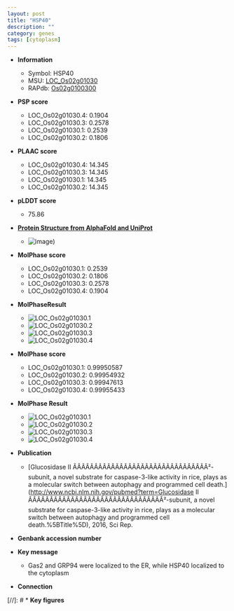 ```yaml
---
layout: post
title: "HSP40"
description: ""
category: genes
tags: [cytoplasm]
---
```


* **Information**  
    + Symbol: HSP40  
    + MSU: [LOC_Os02g01030](http://rice.plantbiology.msu.edu/cgi-bin/ORF_infopage.cgi?orf=LOC_Os02g01030)  
    + RAPdb: [Os02g0100300](http://rapdb.dna.affrc.go.jp/viewer/gbrowse_details/irgsp1?name=Os02g0100300)  

* **PSP score**  
    + LOC_Os02g01030.4: 0.1904 
    + LOC_Os02g01030.3: 0.2578 
    + LOC_Os02g01030.1: 0.2539 
    + LOC_Os02g01030.2: 0.1806 

* **PLAAC score**  
    + LOC_Os02g01030.4: 14.345 
    + LOC_Os02g01030.3: 14.345 
    + LOC_Os02g01030.1: 14.345 
    + LOC_Os02g01030.2: 14.345 

* **pLDDT score**
    + 75.86

* **[Protein Structure from AlphaFold and UniProt](https://www.uniprot.org/uniprotkb/A0A0P0VDP5/entry#structure)**
    + ![image](https://ricepsp.github.io/images/A/AF-A0A0P0VDP5-F1.png))

* **MolPhase score**
    + LOC_Os02g01030.1: 0.2539
    + LOC_Os02g01030.2: 0.1806
    + LOC_Os02g01030.3: 0.2578
    + LOC_Os02g01030.4: 0.1904

* **MolPhaseResult**
    + ![LOC_Os02g01030.1](https://ricepsp.github.io/pictures/LOC_Os02g/LOC_Os02g01030.1.png)
    + ![LOC_Os02g01030.2](https://ricepsp.github.io/pictures/LOC_Os02g/LOC_Os02g01030.2.png)
    + ![LOC_Os02g01030.3](https://ricepsp.github.io/pictures/LOC_Os02g/LOC_Os02g01030.3.png)
    + ![LOC_Os02g01030.4](https://ricepsp.github.io/pictures/LOC_Os02g/LOC_Os02g01030.4.png)

* **MolPhase score**
    + LOC_Os02g01030.1: 0.99950587
    + LOC_Os02g01030.2: 0.99954932
    + LOC_Os02g01030.3: 0.99947613
    + LOC_Os02g01030.4: 0.99955433

* **MolPhase Result**
    + ![LOC_Os02g01030.1](https://304243504.github.io/Pictures/LOC_Os02g/LOC_Os02g01030.1.png)
    + ![LOC_Os02g01030.2](https://304243504.github.io/Pictures/LOC_Os02g/LOC_Os02g01030.2.png)
    + ![LOC_Os02g01030.3](https://304243504.github.io/Pictures/LOC_Os02g/LOC_Os02g01030.3.png)
    + ![LOC_Os02g01030.4](https://304243504.github.io/Pictures/LOC_Os02g/LOC_Os02g01030.4.png)

* **Publication**  
    + [Glucosidase II ÃÂÃÂÃÂÃÂÃÂÃÂÃÂÃÂÃÂÃÂÃÂÃÂÃÂÃÂÃÂÃÂ²-subunit, a novel substrate for caspase-3-like activity in rice, plays as a molecular switch between autophagy and programmed cell death.](http://www.ncbi.nlm.nih.gov/pubmed?term=Glucosidase II ÃÂÃÂÃÂÃÂÃÂÃÂÃÂÃÂÃÂÃÂÃÂÃÂÃÂÃÂÃÂÃÂ²-subunit, a novel substrate for caspase-3-like activity in rice, plays as a molecular switch between autophagy and programmed cell death.%5BTitle%5D), 2016, Sci Rep.

* **Genbank accession number**  

* **Key message**  
    + Gas2 and GRP94 were localized to the ER, while HSP40 localized to the cytoplasm

* **Connection**  

[//]: # * **Key figures**  


